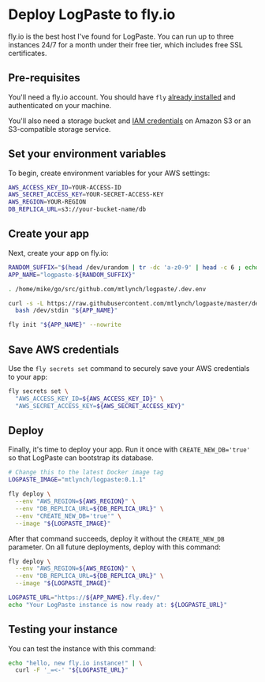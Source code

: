 # Deploy LogPaste to fly.io

fly.io is the best host I've found for LogPaste. You can run up to three instances 24/7 for a month under their free tier, which includes free SSL certificates.

## Pre-requisites

You'll need a fly.io account. You should have `fly` [already installed](https://fly.io/docs/fly/installing/) and authenticated on your machine.

You'll also need a storage bucket and [IAM credentials](https://aws.amazon.com/iam/) on Amazon S3 or an S3-compatible storage service.

## Set your environment variables

To begin, create environment variables for your AWS settings:

```bash
AWS_ACCESS_KEY_ID=YOUR-ACCESS-ID
AWS_SECRET_ACCESS_KEY=YOUR-SECRET-ACCESS-KEY
AWS_REGION=YOUR-REGION
DB_REPLICA_URL=s3://your-bucket-name/db
```

## Create your app

Next, create your app on fly.io:

```bash
RANDOM_SUFFIX="$(head /dev/urandom | tr -dc 'a-z0-9' | head -c 6 ; echo '')"
APP_NAME="logpaste-${RANDOM_SUFFIX}"

. /home/mike/go/src/github.com/mtlynch/logpaste/.dev.env

curl -s -L https://raw.githubusercontent.com/mtlynch/logpaste/master/dev-scripts/make-fly-config | \
  bash /dev/stdin "${APP_NAME}"

fly init "${APP_NAME}" --nowrite
```

## Save AWS credentials

Use the `fly secrets set` command to securely save your AWS credentials to your app:

```bash
fly secrets set \
  "AWS_ACCESS_KEY_ID=${AWS_ACCESS_KEY_ID}" \
  "AWS_SECRET_ACCESS_KEY=${AWS_SECRET_ACCESS_KEY}"
```

## Deploy

Finally, it's time to deploy your app. Run it once with `CREATE_NEW_DB='true'` so that LogPaste can bootstrap its database.

```bash
# Change this to the latest Docker image tag
LOGPASTE_IMAGE="mtlynch/logpaste:0.1.1"

fly deploy \
  --env "AWS_REGION=${AWS_REGION}" \
  --env "DB_REPLICA_URL=${DB_REPLICA_URL}" \
  --env "CREATE_NEW_DB='true'" \
  --image "${LOGPASTE_IMAGE}"
```

After that command succeeds, deploy it without the `CREATE_NEW_DB` parameter. On all future deployments, deploy with this command:

```bash
fly deploy \
  --env "AWS_REGION=${AWS_REGION}" \
  --env "DB_REPLICA_URL=${DB_REPLICA_URL}" \
  --image "${LOGPASTE_IMAGE}"

LOGPASTE_URL="https://${APP_NAME}.fly.dev/"
echo "Your LogPaste instance is now ready at: ${LOGPASTE_URL}"
```

## Testing your instance

You can test the instance with this command:

```bash
echo "hello, new fly.io instance!" | \
  curl -F '_=<-' "${LOGPASTE_URL}"
```
